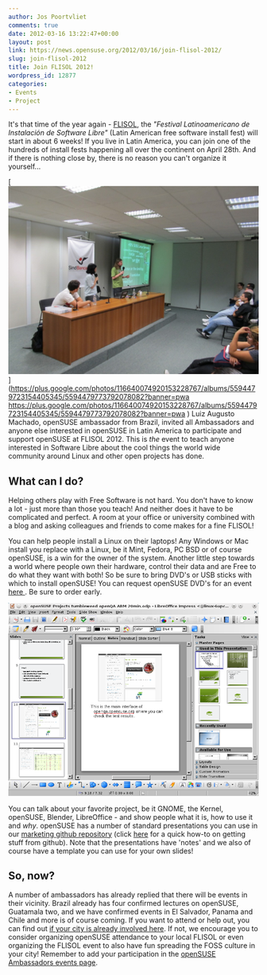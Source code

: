 ```yaml
---
author: Jos Poortvliet
comments: true
date: 2012-03-16 13:22:47+00:00
layout: post
link: https://news.opensuse.org/2012/03/16/join-flisol-2012/
slug: join-flisol-2012
title: Join FLISOL 2012!
wordpress_id: 12877
categories:
- Events
- Project
---
```


It's that time of the year again - [FLISOL](//en.wikipedia.org/wiki/FLISOL), the _"Festival Latinoamericano de Instalación de Software Libre"_ (Latin American free software install fest) will start in about 6 weeks! If you live in Latin America, you can join one of the hundreds of install fests happening all over the continent on April 28th. And if there is nothing close by, there is no reason you can't organize it yourself...<!-- more -->

[![Talk at FLISOL 2011, Porto Alegre](/wp-content/uploads/2012/03/img_0019.jpg)](https://plus.google.com/photos/116640074920153228767/albums/5594479723154405345/5594479773792078082?banner=pwa https://plus.google.com/photos/116640074920153228767/albums/5594479723154405345/5594479773792078082?banner=pwa )
Luiz Augusto Machado, openSUSE ambassador from Brazil, invited all Ambassadors and anyone else interested in openSUSE in Latin America to participate and support openSUSE at FLISOL 2012. This is _the_ event to teach anyone interested in Software Libre about the cool things the world wide community around Linux and other open projects has done.



## What can I do?


Helping others play with Free Software is not hard. You don't have to know a lot - just more than those you teach! And neither does it have to be complicated and perfect. A room at your office or university combined with a blog and asking colleagues and friends to come makes for a fine FLISOL!

You can help people install a Linux on their laptops! Any Windows or Mac install you replace with a Linux, be it Mint, Fedora, PC BSD or of course openSUSE, is a win for the owner of the system. Another little step towards a world where people own their hardware, control their data and are Free to do what they want with both! So be sure to bring DVD's or USB sticks with which to install openSUSE! You can request openSUSE DVD's for an event [here ](//software.opensuse.org/promodvd). Be sure to order early.

[![openSUSE presentation in LO](/wp-content/uploads/2012/03/LO-presentation.png)](//news.opensuse.org/2012/03/16/join-flisol-2012/lo-presentation/)

You can talk about your favorite project, be it GNOME, the Kernel, openSUSE, Blender, LibreOffice - and show people what it is, how to use it and _why_. openSUSE has a number of standard presentations you can use in our [marketing github repository](https://github.com/openSUSE/artwork/tree/master/slides) (click [here](//en.opensuse.org/index.php?title=File:Github.jpg&filetimestamp=20120308222841) for a quick how-to on getting stuff from github). Note that the presentations have 'notes' and we also of course have a template you can use for your own slides!



## So, now?


A number of ambassadors has already replied that there will be events in their vicinity. Brazil already has four confirmed lectures on openSUSE, Guatamala two, and we have confirmed events in El Salvador, Panama and Chile and more is of course coming. If you want to attend or help out, you can find  out [if your city is already involved here](//flisol.info/FLISOL2012). If not, we encourage you to consider organizing openSUSE attendance to your local FLISOL or even organizing the FLISOL event to also have fun spreading the FOSS culture in your city! Remember to add your participation in the [openSUSE Ambassadors events page](//en.opensuse.org/openSUSE:Ambassadors_events).
